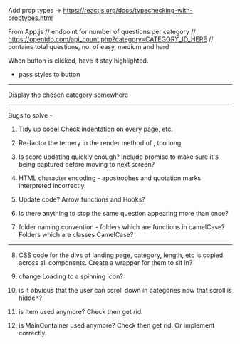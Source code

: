 Add prop types -> https://reactjs.org/docs/typechecking-with-proptypes.html

From App.js
// endpoint for number of questions per category
// https://opentdb.com/api_count.php?category=CATEGORY_ID_HERE
// contains total questions, no. of easy, medium and hard

When button is clicked, have it stay highlighted.
- pass styles to button

***
  Display the chosen category somewhere
***


Bugs to solve - 

1) Tidy up code! Check indentation on every page, etc.

2) Re-factor the ternery in the render method of <Quiz/>, too long 
3) Is score updating quickly enough? Include promise to make sure it's being captured before moving to next screen?
4) HTML character encoding - apostrophes and quotation marks interpreted incorrectly.

5) Update code? Arrow functions and Hooks?

6) Is there anything to stop the same question appearing more than once?
7) folder naming convention - folders which are functions in camelCase? Folders which are classes CamelCase?

***
8) CSS code for the divs of landing page, category, length, etc is copied across all components. Create a wrapper for them to sit in?


9) change Loading to a spinning icon?

10) is it obvious that the user can scroll down in categories now that scroll is hidden?

12) is Item used anymore? Check then get rid.
12) is MainContainer used anymore? Check then get rid. Or implement correctly.